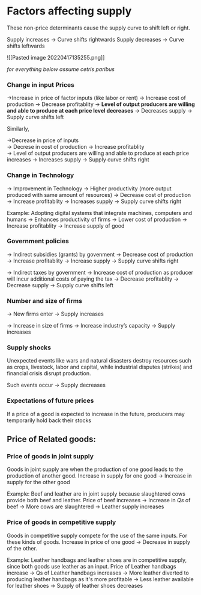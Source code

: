 # Factors affecting supply
These non-price determinants cause the supply curve to shift left or right. 

Supply increases → Curve shifts rightwards
Supply decreases → Curve shifts leftwards

![[Pasted image 20220417135255.png]]

_for everything below assume cetris paribus_

### Change in input Prices
→Increase in price of factor inputs (like labor or rent) 
→ Increase cost of production 
→ Decrease profitablity 
→ **Level of output producers are willing and able to produce at each price level decreases** 
→ Decreases supply 
→ Supply curve shifts left

Similarly,

→Decrease in price of inputs  
→ Decrese in cost of production 
→ Increase profitablity  
→ Level of output producers are willing and able to produce at each price increases 
→ Increases supply 
→ Supply curve shifts right

### Change in Technology
→ Improvement in Technology
→ Higher productivity (more output produced with same amount of resources)
→ Decrease cost of production
→ Increase profitablity 
→ Increases supply 
→ Supply curve shifts right

Example: Adopting digital systems that integrate machines, computers and humans → Enhances productivity of firms → Lower cost of production → Increase profitablity → Increase supply of good

### Government policies
→ Indirect subsidies (grants) by govenment
→ Decrease cost of production 
→ Increase profitablity
→ Increase supply
→ Supply curve shifts right

→ Indirect taxes by government
→ Increase cost of production as producer will incur additional costs of paying the tax
→ Decrease profitablity
→ Decrease supply 
→ Supply curve shifts left

### Number and size of firms
→ New firms enter 
→ Supply increases

→ Increase in size of firms
→ Increase industry’s capacity
→ Supply increases

### Supply shocks
Unexpected events like wars and natural disasters destroy resources such as crops, livestock, labor and capital, while industrial disputes (strikes) and financial crisis disrupt production. 

Such events occur → Supply decreases

### Expectations of future prices
If a price of a good is expected to increase in the future, producers may temporarily hold back their stocks

## Price of Related goods:

### Price of goods in joint supply
Goods in joint supply are when the production of one good leads to the production of another good. Increase in supply for one good → Increase in supply for the other good

Example: Beef and leather are in joint supply because slaughtered cows provide both beef and leather. Price of beef increases → Increase in _Qs_ of beef → More cows are slaughtered → Leather supply increases

### Price of goods in competitive supply
Goods in competitive supply compete for the use of the same inputs. For these kinds of goods. Increase in price of one good → Decrease in supply of the other.

Example: Leather handbags and leather shoes are in competitive supply, since both goods use leather as an input. Price of Leather handbags increase → Qs of Leather handbags increases → More leather diverted to producing leather handbags as it's more profitable → Less leather available for leather shoes → Supply of leather shoes decreases 


